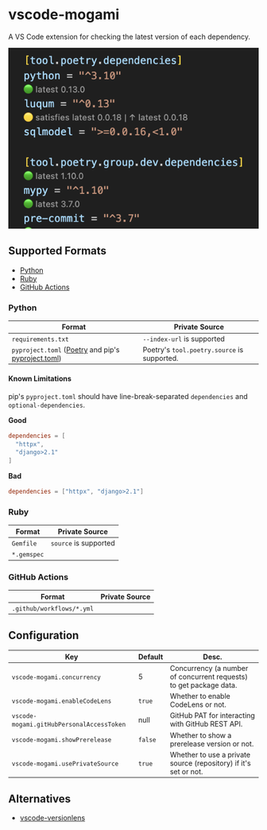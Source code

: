 # vscode-mogami

A VS Code extension for checking the latest version of each dependency.

![img](https://raw.githubusercontent.com/ninoseki/vscode-mogami/main/screenshots/1.png)

## Supported Formats

- [Python](#python)
- [Ruby](#ruby)
- [GitHub Actions](#github-actions)

### Python

| Format                                                                                                                                                    | Private Source                              |
| --------------------------------------------------------------------------------------------------------------------------------------------------------- | ------------------------------------------- |
| `requirements.txt`                                                                                                                                        | `--index-url` is supported                  |
| `pyproject.toml` ([Poetry](https://python-poetry.org/) and pip's [pyproject.toml](https://packaging.python.org/en/latest/specifications/pyproject-toml/)) | Poetry's `tool.poetry.source` is supported. |

#### Known Limitations

pip's `pyproject.toml` should have line-break-separated `dependencies` and `optional-dependencies`.

**Good**

```toml
dependencies = [
  "httpx",
  "django>2.1"
]
```

**Bad**

```toml
dependencies = ["httpx", "django>2.1"]
```

### Ruby

| Format      | Private Source        |
| ----------- | --------------------- |
| `Gemfile`   | `source` is supported |
| `*.gemspec` |                       |

### GitHub Actions

| Format                    | Private Source |
| ------------------------- | -------------- |
| `.github/workflows/*.yml` |                |

## Configuration

| Key                                       | Default | Desc.                                                              |
| ----------------------------------------- | ------- | ------------------------------------------------------------------ |
| `vscode-mogami.concurrency`               | 5       | Concurrency (a number of concurrent requests) to get package data. |
| `vscode-mogami.enableCodeLens`            | `true`  | Whether to enable CodeLens or not.                                 |
| `vscode-mogami.gitHubPersonalAccessToken` | null    | GitHub PAT for interacting with GitHub REST API.                   |
| `vscode-mogami.showPrerelease`            | `false` | Whether to show a prerelease version or not.                       |
| `vscode-mogami.usePrivateSource`          | `true`  | Whether to use a private source (repository) if it's set or not.   |

## Alternatives

- [vscode-versionlens](https://gitlab.com/versionlens/vscode-versionlens)
